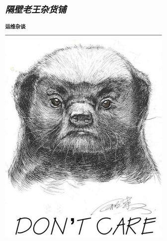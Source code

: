 # _隔壁老王杂货铺_

### 运维杂谈

---

![](https://github.com/wangpengtai/testbook/blob/master/images/logo.png?raw=true)

